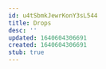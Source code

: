 ```yaml
---
id: u4tSbmkJewrKonY3sL544
title: Drops
desc: ''
updated: 1640604306691
created: 1640604306691
stub: true
---
```





